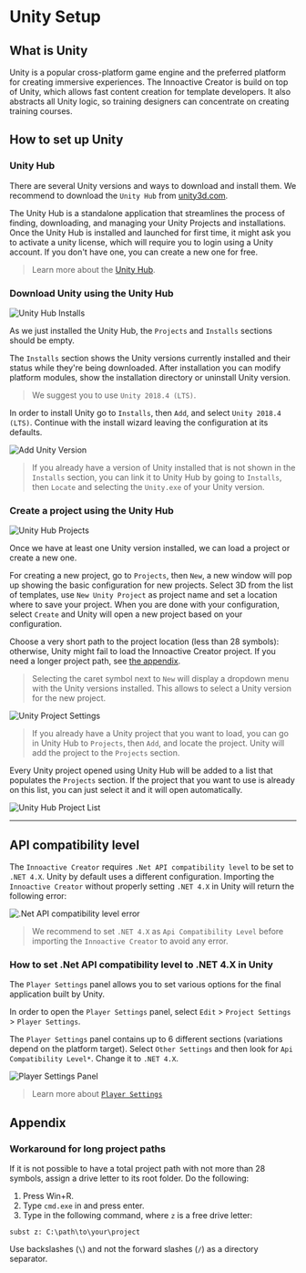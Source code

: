 # Unity Setup

## What is Unity

Unity is a popular cross-platform game engine and the preferred platform for creating immersive experiences. The Innoactive Creator is build on top of Unity, which allows fast content creation for template developers. It also abstracts all Unity logic, so training designers can concentrate on creating training courses.

## How to set up Unity

### Unity Hub

There are several Unity versions and ways to download and install them. We recommend to download the `Unity Hub` from [unity3d.com](https://unity3d.com/get-unity/download).

The Unity Hub is a standalone application that streamlines the process of finding, downloading, and managing your Unity Projects and installations. Once the Unity Hub is installed and launched for first time, it might ask you to activate a unity license, which will require you to login using a Unity account. If you don't have one, you can create a new one for free.

>Learn more about the [Unity Hub](https://docs.unity3d.com/Manual/GettingStartedUnityHub.html).

### Download Unity using the Unity Hub

![Unity Hub Installs](../images/unity-setup/unity-hub-installs-panel.png "Unity Hub - Installs")

As we just installed the Unity Hub, the `Projects` and `Installs` sections should be empty.

The `Installs` section shows the Unity versions currently installed and their status while they're being downloaded. After installation you can modify platform modules, show the installation directory or uninstall Unity version.

> We suggest you to use `Unity 2018.4 (LTS)`.

In order to install Unity go to `Installs`, then `Add`, and select `Unity 2018.4 (LTS)`. Continue with the install wizard leaving the configuration at its defaults.

![Add Unity Version](../images/unity-setup/choose-unity-version.png "Add Unity Version")

> If you already have a version of Unity installed that is not shown in the `Installs` section, you can link it to Unity Hub by going to `Installs`, then `Locate` and selecting the `Unity.exe` of your Unity version.

### Create a project using the Unity Hub

![Unity Hub Projects](../images/unity-setup/unity-hub-projects-panel.png "Unity Hub - Projects")

Once we have at least one Unity version installed, we can load a project or create a new one.

For creating a new project, go to `Projects`, then `New`, a new window will pop up showing the basic configuration for new projects. Select 3D from the list of templates, use `New Unity Project` as project name and set a location where to save your project. When you are done with your configuration, select `Create` and Unity will open a new project based on your configuration.

Choose a very short path to the project location (less than 28 symbols): otherwise, Unity might fail to load the Innoactive Creator project. If you need a longer project path, see [the appendix](#appendix).

> Selecting the caret symbol next to `New` will display a dropdown menu with the Unity versions installed. This allows to select a Unity version for the new project.

![Unity Project Settings](../images/unity-setup/setup-unity.project.png "New Unity project configuration")

> If you already have a Unity project that you want to load, you can go in Unity Hub to `Projects`, then `Add`, and locate the project. Unity will add the project to the `Projects` section.

Every Unity project opened using Unity Hub will be added to a list that populates the `Projects` section. If the project that you want to use is already on this list, you can just select it and it will open automatically.

![Unity Hub Project List](../images/unity-setup/unity-hub-list-of-projects.png "Projects list")

---

## API compatibility level

The `Innoactive Creator` requires `.Net API compatibility level` to be set to `.NET 4.X`. Unity by default uses a different configuration. Importing the `Innoactive Creator` without properly setting `.NET 4.X` in Unity will return the following error:

![.Net API compatibility level error](../images/unity-setup/net-api-level-error.png "Incompatible .Net API level")

>We recommend to set `.NET 4.X` as `Api Compatibility Level` before importing the `Innoactive Creator` to avoid any error.

### How to set .Net API compatibility level to .NET 4.X in Unity

The `Player Settings` panel allows you to set various options for the final application built by Unity.

In order to open the `Player Settings` panel, select `Edit` > `Project Settings` > `Player Settings`.

The `Player Settings` panel contains up to 6 different sections (variations depend on the platform target). Select `Other Settings` and then look for `Api Compatibility Level*`. Change it to `.NET 4.X`.

![Player Settings Panel](../images/unity-setup/player-settings-other-api-level.png "Api Compatibility Level - .Net 4.x")

>Learn more about [`Player Settings`](https://docs.unity3d.com/Manual/class-PlayerSettings.html)

## Appendix

### Workaround for long project paths

If it is not possible to have a total project path with not more than 28 symbols, assign a drive letter to its root folder. Do the following:

1. Press Win+R.
2. Type `cmd.exe` in and press enter.
3. Type in the following command, where `z` is a free drive letter:

`subst z: C:\path\to\your\project`

Use backslashes (` \ `) and not the forward slashes (` / `) as a directory separator. 
